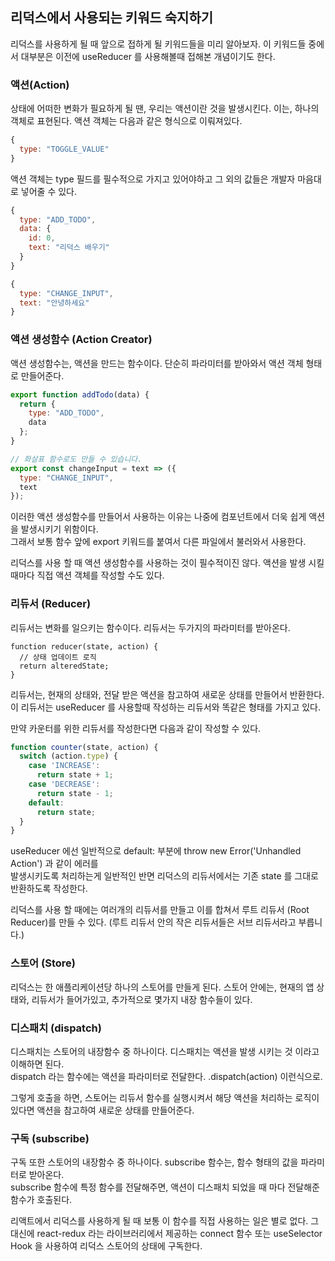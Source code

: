 ## 리덕스에서 사용되는 키워드 숙지하기
리덕스를 사용하게 될 때 앞으로 접하게 될 키워드들을 미리 알아보자. 이 키워드들 중에서 대부분은 이전에 useReducer 를 사용해볼때 접해본 개념이기도 한다.  

### 액션(Action) 
상태에 어떠한 변화가 필요하게 될 땐, 우리는 액션이란 것을 발생시킨다. 이는, 하나의 객체로 표현된다. 액션 객체는 다음과 같은 형식으로 이뤄져있다.  
```javascript
{
  type: "TOGGLE_VALUE"
}
```

액션 객체는 type 필드를 필수적으로 가지고 있어야하고 그 외의 값들은 개발자 마음대로 넣어줄 수 있다.  
```javascript
{
  type: "ADD_TODO",
  data: {
    id: 0,
    text: "리덕스 배우기"
  }
}
```

```javascript
{
  type: "CHANGE_INPUT",
  text: "안녕하세요"
}
```

### 액션 생성함수 (Action Creator) 
액션 생성함수는, 액션을 만드는 함수이다. 단순히 파라미터를 받아와서 액션 객체 형태로 만들어준다.  

```javascript 
export function addTodo(data) {
  return {
    type: "ADD_TODO",
    data
  };
}

// 화살표 함수로도 만들 수 있습니다.
export const changeInput = text => ({ 
  type: "CHANGE_INPUT",
  text
});
```

이러한 액션 생성함수를 만들어서 사용하는 이유는 나중에 컴포넌트에서 더욱 쉽게 액션을 발생시키기 위함이다.  
그래서 보통 함수 앞에 export 키워드를 붙여서 다른 파일에서 불러와서 사용한다.  

리덕스를 사용 할 때 액션 생성함수를 사용하는 것이 필수적이진 않다. 액션을 발생 시킬 때마다 직접 액션 객체를 작성할 수도 있다.  

### 리듀서 (Reducer)  
리듀서는 변화를 일으키는 함수이다. 리듀서는 두가지의 파라미터를 받아온다.  
```
function reducer(state, action) {
  // 상태 업데이트 로직
  return alteredState;
}
```

리듀서는, 현재의 상태와, 전달 받은 액션을 참고하여 새로운 상태를 만들어서 반환한다.  
이 리듀서는 useReducer 를 사용할때 작성하는 리듀서와 똑같은 형태를 가지고 있다.  

만약 카운터를 위한 리듀서를 작성한다면 다음과 같이 작성할 수 있다.  
```javascript
function counter(state, action) {
  switch (action.type) {
    case 'INCREASE':
      return state + 1;
    case 'DECREASE':
      return state - 1;
    default:
      return state;
  }
}
```

useReducer 에선 일반적으로 default: 부분에 throw new Error('Unhandled Action') 과 같이 에러를  
발생시키도록 처리하는게 일반적인 반면 리덕스의 리듀서에서는 기존 state 를 그대로 반환하도록 작성한다.  

리덕스를 사용 할 때에는 여러개의 리듀서를 만들고 이를 합쳐서 루트 리듀서 (Root Reducer)를 만들 수 있다. (루트 리듀서 안의 작은 리듀서들은 서브 리듀서라고 부릅니다.)

### 스토어 (Store)
리덕스는 한 애플리케이션당 하나의 스토어를 만들게 된다. 스토어 안에는, 현재의 앱 상태와, 리듀서가 들어가있고, 추가적으로 몇가지 내장 함수들이 있다.  

### 디스패치 (dispatch)
디스패치는 스토어의 내장함수 중 하나이다. 디스패치는 액션을 발생 시키는 것 이라고 이해하면 된다.  
dispatch 라는 함수에는 액션을 파라미터로 전달한다. .dispatch(action) 이런식으로.  

그렇게 호출을 하면, 스토어는 리듀서 함수를 실행시켜서 해당 액션을 처리하는 로직이 있다면 액션을 참고하여 새로운 상태를 만들어준다.

### 구독 (subscribe)
구독 또한 스토어의 내장함수 중 하나이다. subscribe 함수는, 함수 형태의 값을 파라미터로 받아온다.  
subscribe 함수에 특정 함수를 전달해주면, 액션이 디스패치 되었을 때 마다 전달해준 함수가 호출된다.  

리액트에서 리덕스를 사용하게 될 때 보통 이 함수를 직접 사용하는 일은 별로 없다. 
그 대신에 react-redux 라는 라이브러리에서 제공하는 connect 함수 또는 useSelector Hook 을 사용하여 리덕스 스토어의 상태에 구독한다.  

